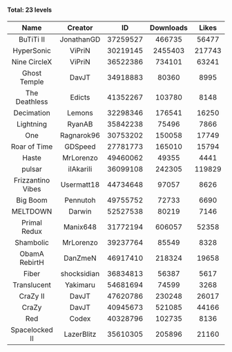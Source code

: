 #### Total: 23 levels

| Name | Creator | ID | Downloads | Likes |
|:---:|:---:|:---:|:---:|:---:|
| BuTiTi II | JonathanGD | 37259527 | 466735 | 56477
| HyperSonic | ViPriN | 30219145 | 2455403 | 217743
| Nine CircleX | ViPriN | 36522386 | 734101 | 63241
| Ghost Temple | DavJT | 34918883 | 80360 | 8995
| The Deathless | Edicts | 41352267 | 103780 | 8148
| Decimation | Lemons | 32298346 | 176541 | 16250
| Lightning | RyanAB | 35842238 | 75496 | 7866
| One | Ragnarok96 | 30753202 | 150058 | 17749
| Roar of Time | GDSpeed | 27781773 | 165010 | 15794
| Haste | MrLorenzo | 49460062 | 49355 | 4441
| pulsar | iIAkariIi | 36099108 | 242305 | 119829
| Frizzantino Vibes | Usermatt18 | 44734648 | 97057 | 8626
| Big Boom | Pennutoh | 49755752 | 72733 | 6690
| MELTDOWN | Darwin | 52527538 | 80219 | 7146
| Primal Redux | Manix648 | 31772194 | 606057 | 52358
| Shambolic | MrLorenzo | 39237764 | 85549 | 8328
| ObamA RebirtH | DanZmeN | 46917410 | 218324 | 19658
| Fiber | shocksidian | 36834813 | 56387 | 5617
| Translucent | Yakimaru | 54681694 | 74599 | 3268
| CraZy II | DavJT | 47620786 | 230248 | 26017
| CraZy | DavJT | 40945673 | 521085 | 44166
| Red | Codex | 40328796 | 102735 | 8136
| Spacelocked II | LazerBlitz | 35610305 | 205896 | 21160
